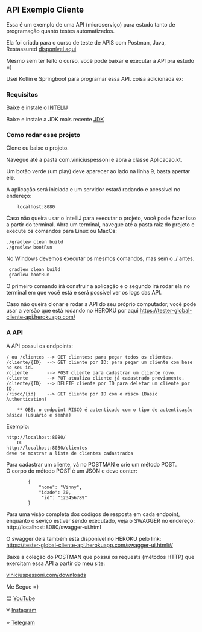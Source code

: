 ## API Exemplo Cliente

Essa é um exemplo de uma API (microserviço) para estudo tanto de programação quanto testes automatizados.

Ela foi criada para o curso de teste de APIS com Postman, Java, Restassured [disponível aqui](https://viniciuspessoni.com/curso-testando-apis-com-postman-do-zero)

Mesmo sem ter feito o curso, você pode baixar e executar a API pra estudo =)

Usei Kotlin e Springboot para programar essa API.
coisa adicionada ex:

### Requisitos

Baixe e instale o [INTELIJ](https://www.jetbrains.com/idea/)

Baixe e instale a JDK mais recente [JDK](https://www.oracle.com/technetwork/java/javase/downloads/jdk8-downloads-2133151.html)

### Como rodar esse projeto

Clone ou baixe o projeto.

Navegue até a pasta com.viniciuspessoni e abra a classe Aplicacao.kt.

Um botão verde (um play) deve aparecer ao lado na linha 9, basta apertar ele.

A aplicação será iniciada e um servidor estará rodando e acessivel no endereço:

        localhost:8080


Caso não queira usar o IntelliJ para executar o projeto, você pode fazer isso a partir do terminal.
Abra um terminal, navegue até a pasta raiz do projeto e execute os comandos para Linux ou MacOs:


    ./gradlew clean build
    ./gradlew bootRun

No Windows devemos executar os mesmos comandos, mas sem o ./ antes.

     gradlew clean build
     gradlew bootRun


O primeiro comando irá construir a aplicação e o segundo irá rodar ela no terminal em que você está e será possivel ver os logs das API.           

Caso não queira clonar e rodar a API do seu próprio computador, você pode usar a versão que está rodando no HEROKU por aqui https://tester-global-cliente-api.herokuapp.com/

### A API

A API possui os endpoints:

    / ou /clientes --> GET clientes: para pegar todos os clientes.
    /cliente/{ID}  --> GET cliente por ID: para pegar um cliente com base no seu id.
    /cliente       --> POST cliente para cadastrar um cliente novo.
    /cliente       --> PUT atualiza cliente já cadastrado previamente.
    /cliente/{ID}  --> DELETE cliente por ID para deletar um cliente por ID.
    /risco/{id}    --> GET cliente por ID com o risco (Basic Authentication)

        ** OBS: o endpoint RISCO é autenticado com o tipo de autenticação básica (usuário e senha)

Exemplo:

    http://localhost:8080/
        OU
    http://localhost:8080/clientes
    deve te mostrar a lista de clientes cadastrados

Para cadastrar um cliente, vá no POSTMAN e crie um método POST.           
O corpo do método POST é um JSON e deve conter:

            {
                "nome": "Vinny",
                "idade": 30,
                 "id": "123456789"
            }

Para uma visão completa dos códigos de resposta em cada endpoint, enquanto o seviço estiver sendo executado, veja o SWAGGER no endereço: http://localhost:8080/swagger-ui.html    

O swagger dela também está disponível no HEROKU pelo link:
https://tester-global-cliente-api.herokuapp.com/swagger-ui.html#/

Baixe a coleção do POSTMAN que possui os requests (métodos HTTP)  que exercitam essa API a partir do meu site:

[viniciuspessoni.com/downloads]( https://www.viniciuspessoni.com/downloads)

Me Segue =}

😍 [YouTube]( https://www.youtube.com/c/pessonizando)

💗 [Instagram](https://www.instagram.com/pessonizando)

⭐ [Telegram](https://t.me/pessonizando)
